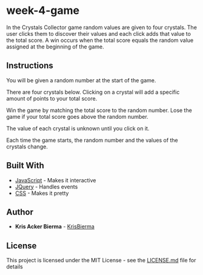 # week-4-game


In the Crystals Collector game random values are given to four crystals. The user clicks them to discover their values and each click adds that value to the total score. A win occurs when the total score equals the random value assigned at the beginning of the game.

## Instructions

You will be given a random number at the start of the game. 

There are four crystals below. Clicking on a crystal will add a specific amount of points to your total score. 

Win the game by matching the total score to the random number. Lose the game if your total score goes above the random number. 

The value of each crystal is unknown until you click on it. 

Each time the game starts, the random number and the values of the crystals change.

## Built With

* [JavaScript](https://developer.mozilla.org/en-US/docs/Web/JavaScript) - Makes it interactive
* [JQuery](http://jquery.com/) - Handles events
* [CSS](https://developer.mozilla.org/en-US/docs/Web/CSS) - Makes it pretty

## Author

* **Kris Acker Bierma** - [KrisBierma](https://github.com/KrisBierma)

## License

This project is licensed under the MIT License - see the [LICENSE.md](LICENSE.md) file for details